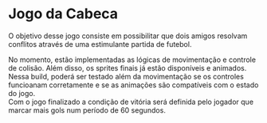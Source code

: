 # Jogo da Cabeca
O objetivo desse jogo consiste em possibilitar que dois amigos resolvam conflitos através de uma estimulante partida de futebol.</br>

No momento, estão implementadas as lógicas de movimentação e controle de colisão. Além disso, os sprites finais já estão disponíveis e animados. </br>
Nessa build, poderá ser testado além da movimentação se os controles funcioanam corretamente e se as animações são compatíveis com o estado do jogo.</br>
Com o jogo finalizado a condição de vitória será definida pelo jogador que marcar mais gols num período de 60 segundos.</br>
